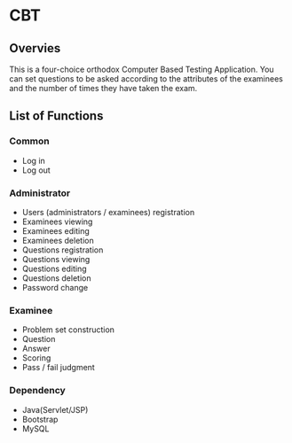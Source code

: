 # CBT

## Overvies
This is a four-choice orthodox Computer Based Testing Application.
You can set questions to be asked according to the attributes of the examinees and the number of times they have taken the exam.

## List of Functions
### Common
- Log in
- Log out
### Administrator
- Users (administrators / examinees) registration
- Examinees viewing
- Examinees editing
- Examinees deletion
- Questions registration
- Questions viewing
- Questions editing
- Questions deletion
- Password change
### Examinee
- Problem set construction
- Question
- Answer
- Scoring
- Pass / fail judgment

### Dependency
- Java(Servlet/JSP)
- Bootstrap
- MySQL
